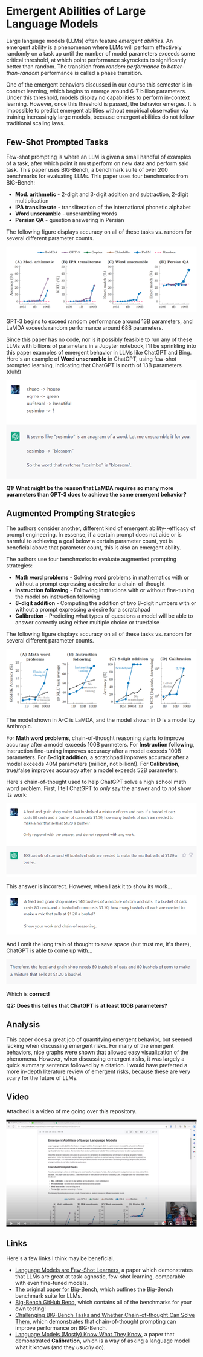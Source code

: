 # Emergent Abilities of Large Language Models
Large language models (LLMs) often feature *emergent abilities*.
An emergent ability is a phenomenon where LLMs will perform effectively randomly on a task up until the number of model parameters exceeds some critical threshold, at which point performance skyrockets to significantly better than random.
The transition from *random performance* to *better-than-random* performance is called a phase transition.

One of the emergent behaviors discussed in our course this semester is in-context learning, which begins to emerge around 6-7 billion parameters.
Under this threshold, models display no capabilities to perform in-context learning. However, once this threshold is passed, the behavior emerges.
It is impossible to predict emergent abilities without empirical observation via training increasingly large models, because emergent abilities do not follow traditional scaling laws.

## Few-Shot Prompted Tasks

Few-shot prompting is where an LLM is given a small handful of examples of a task, after which point it must perform on new data and perform said task.
This paper uses BIG-Bench, a benchmark suite of over 200 benchmarks for evaluating LLMs. This paper uses four benchmarks from BIG-Bench:

* **Mod. arithmetic** - 2-digit and 3-digit addition and subtraction, 2-digit multiplication
* **IPA transliterate** - transliteration of the international phonetic alphabet
* **Word unscramble** - unscrambling words
* **Persian QA** - question answering in Persian

The following figure displays accuracy on all of these tasks vs. random for several different parameter counts.

![Figure 1](assets/figure1.png)

GPT-3 begins to exceed random performance around 13B parameters, and LaMDA exceeds random performance around 68B parameters.

Since this paper has no code, nor is it possibly feasible to run any of these LLMs with billions of parameters in a Jupyter notebook,
I'll be sprinkling into this paper examples of emergent behavior in LLMs like ChatGPT and Bing.
Here's an example of **Word unscramble** in ChatGPT, using few-shot prompted learning, indicating that ChatGPT is north of 13B parameters (duh!)

![Figure 2](assets/figure2.png)

**Q1: What might be the reason that LaMDA requires so many more parameters than GPT-3 does to achieve the same emergent behavior?**

## Augmented Prompting Strategies

The authors consider another, different kind of emergent ability--efficacy of prompt engineering.
In essense, if a certain prompt does not aide or is harmful to achieving a goal below a certain parameter count, yet is beneficial above that parameter count, this is also an emergent ability.

The authors use four benchmarks to evaluate augmented prompting strategies:

* **Math word problems** - Solving word problems in mathematics with or without a prompt expressing a desire for a chain-of-thought
* **Instruction following** - Following instrucions with or without fine-tuning the model on instruction following
* **8-digit addition** - Computing the addition of two 8-digit numbers with or without a prompt expressing a desire for a scratchpad
* **Calibration** - Predicting what types of questions a model will be able to answer correctly using either multiple choice or true/false

The following figure displays accuracy on all of these tasks vs. random for several different parameter counts.

![Figure 3](assets/figure3.png)

The model shown in A-C is LaMDA, and the model shown in D is a model by Anthropic.

For **Math word problems**, chain-of-thought reasoning starts to improve accuracy after a model exceeds 100B parmeters.
For **Instruction following**, instruction fine-tuning improves accuracy after a model exceeds 100B parameters.
For **8-digit addition**, a scratchpad improves accuracy after a model exceeds 40M parameters (million, not billion!).
For **Calibration**, true/false improves accuracy after a model exceeds 52B parameters.

Here's chain-of-thought used to help ChatGPT solve a high school math word problem.
First, I tell ChatGPT to *only* say the answer and to *not* show its work:

![Figure 4](assets/figure4.png)

This answer is incorrect. However, when I ask it to show its work...

![Figure 5](assets/figure5.png)

And I omit the long train of thought to save space (but trust me, it's there), ChatGPT is able to come up with...

![Figure 6](assets/figure6.png)

Which is **correct!**

**Q2: Does this tell us that ChatGPT is at least 100B parameters?**

## Analysis
This paper does a great job of quantifying emergent behavior, but seemed lacking when discussing emergent risks.
For many of the emergent behaviors, nice graphs were shown that allowed easy visualization of the phenomena.
However, when discussing emergent risks, it was largely a quick summary sentence followed by a citation.
I would have preferred a more in-depth literature review of emergent risks, because these are very scary for the future of LLMs.

## Video
Attached is a video of me going over this repository.

[![Watch the video](assets/video.png)](https://youtu.be/a-EZQvBfQMI)

## Links
Here's a few links I think may be beneficial.

* [Language Models are Few-Shot Learners](https://arxiv.org/abs/2005.14165), a paper which demonstrates that LLMs are great at task-agnostic, few-shot learning, comparable with even fine-tuned models.
* [The original paper for Big-Bench](https://arxiv.org/abs/2206.04615), which outlines the Big-Bench benchmark suite for LLMs.
* [Big-Bench GitHub Repo](https://github.com/google/BIG-bench), which contains all of the benchmarks for your own testing!
* [Challenging BIG-Bench Tasks and Whether Chain-of-thought Can Solve Them](https://arxiv.org/abs/2210.09261), which demonstrates that chain-of-thought prompting can improve performance on BIG-Bench.
* [Language Models (Mostly) Know What They Know](https://arxiv.org/abs/2207.05221), a paper that demonstrated **Calibration**, which is a way of asking a language model what it knows (and they *usually* do).
